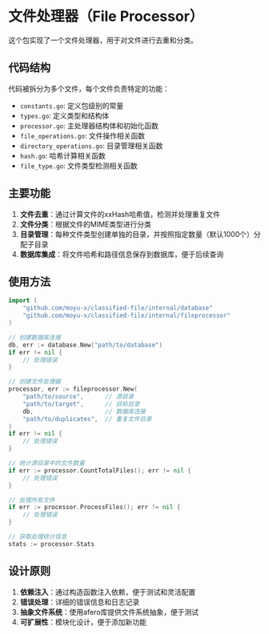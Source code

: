 # 文件处理器（File Processor）

这个包实现了一个文件处理器，用于对文件进行去重和分类。

## 代码结构

代码被拆分为多个文件，每个文件负责特定的功能：

- `constants.go`: 定义包级别的常量
- `types.go`: 定义类型和结构体
- `processor.go`: 主处理器结构体和初始化函数
- `file_operations.go`: 文件操作相关函数
- `directory_operations.go`: 目录管理相关函数
- `hash.go`: 哈希计算相关函数
- `file_type.go`: 文件类型检测相关函数

## 主要功能

1. **文件去重**：通过计算文件的xxHash哈希值，检测并处理重复文件
2. **文件分类**：根据文件的MIME类型进行分类
3. **目录管理**：每种文件类型创建单独的目录，并按照指定数量（默认1000个）分配子目录
4. **数据库集成**：将文件哈希和路径信息保存到数据库，便于后续查询

## 使用方法

```go
import (
    "github.com/moyu-x/classified-file/internal/database"
    "github.com/moyu-x/classified-file/internal/fileprocessor"
)

// 创建数据库连接
db, err := database.New("path/to/database")
if err != nil {
    // 处理错误
}

// 创建文件处理器
processor, err := fileprocessor.New(
    "path/to/source",      // 源目录
    "path/to/target",      // 目标目录
    db,                    // 数据库连接
    "path/to/duplicates",  // 重复文件目录
)
if err != nil {
    // 处理错误
}

// 统计源目录中的文件数量
if err := processor.CountTotalFiles(); err != nil {
    // 处理错误
}

// 处理所有文件
if err := processor.ProcessFiles(); err != nil {
    // 处理错误
}

// 获取处理统计信息
stats := processor.Stats
```

## 设计原则

1. **依赖注入**：通过构造函数注入依赖，便于测试和灵活配置
2. **错误处理**：详细的错误信息和日志记录
3. **抽象文件系统**：使用afero库提供文件系统抽象，便于测试
4. **可扩展性**：模块化设计，便于添加新功能 